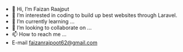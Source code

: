 - 👋 Hi, I’m Faizan Raajput
- 👀 I’m interested in coding to build up best websites through Laravel.
- 🌱 I’m currently learning ...
- 💞️ I’m looking to collaborate on ...
- 📫 How to reach me ...
- E-mail faizanrajpoot62@gmail.com
<!---
faizanraajput/faizanraajput is a ✨ special ✨ repository because its `README.md` (this file) appears on your GitHub profile.
You can click the Preview link to take a look at your changes.
--->
